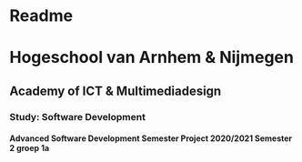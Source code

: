 # Readme
# Hogeschool van Arnhem & Nijmegen
## Academy of ICT & Multimediadesign
### Study: Software Development
#### Advanced Software Development Semester Project 2020/2021 Semester 2 groep 1a
